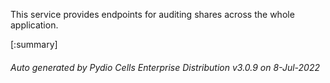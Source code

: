 






This service provides endpoints for auditing shares across the whole application.

[:summary]

###### Auto generated by Pydio Cells Enterprise Distribution v3.0.9 on 8-Jul-2022
